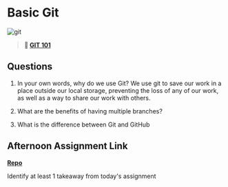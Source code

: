 # Basic Git

![git](https://git-scm.com/images/branching-illustration@2x.png)

> **📖 [GIT 101](https://codeworksacademy.com/fs-student-guide/resources/wk1/01-GIT)**

## Questions

1. In your own words, why do we use Git?
We use git to save our work in a place outside our local storage, preventing the loss of any of our work, as well as a way to share our work with others.

2. What are the benefits of having multiple branches?

3. What is the difference between Git and GitHub

## Afternoon Assignment Link

**[Repo](https://github.com/Lumine3449/<ASSIGNMENT_REPO>)**

Identify at least 1 takeaway from today's assignment
